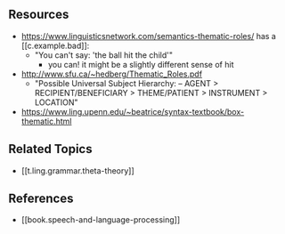 

## Resources

- https://www.linguisticsnetwork.com/semantics-thematic-roles/ has a [[c.example.bad]]:
  - "You can't say: 'the ball hit the child'"
    - you can! it might be a slightly different sense of hit
- http://www.sfu.ca/~hedberg/Thematic_Roles.pdf
  - "Possible Universal Subject Hierarchy: – AGENT > RECIPIENT/BENEFICIARY > THEME/PATIENT > INSTRUMENT > LOCATION"
- https://www.ling.upenn.edu/~beatrice/syntax-textbook/box-thematic.html

## Related Topics

- [[t.ling.grammar.theta-theory]]

## References

- [[book.speech-and-language-processing]]